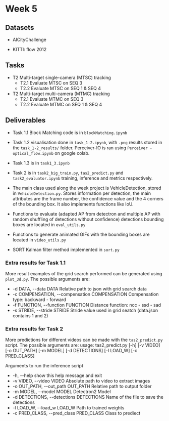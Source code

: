 # Week 5

## Datasets

* AICityChallenge

* KITTI: flow 2012

## Tasks

* T2 Multi-target single-camera (MTSC) tracking
    * T2.1 Evaluate MTSC on SEQ 3
    * T2.2 Evaluate MTSC on SEQ 1 & SEQ 4
* T2 Multi-target multi-camera (MTMC) tracking
    * T2.1 Evaluate MTMC on SEQ 3
    * T2.2 Evaluate MTMC on SEQ 1 & SEQ 4


## Deliverables

- Task 1.1 Block Matching code is in `blockMatching.ipynb`

- Task 1.2 visualisation done in `task_1-2.ipynb`, with `.png` results stored in the `task_1-2_results/` folder. Perceiver-IO is ran using `Perceiver - optical_flow.ipynb` on google colab.

- Task 1.3 is in `task1_3.ipynb`

- Task 2 is in  `task2_big_train.py`, `tas2_predict.py` and `task2_evaluator.ipynb` training, inference and metrics respectively.

- The main class used along the week project is VehicleDetection, stored in `VehicleDetection.py`. Stores information per detection, the main attributes are the frame number, the confidence value and the 4 corners of the bounding box. It also implements functions like IoU.

- Functions to evaluate (adapted AP from detectron and multiple AP with random shuffling of detections without confidence) detections bounding boxes are located in `eval_utils.py`

- Functions to generate animated GIFs with the bounding boxes are located in `video_utils.py`

- SORT Kalman filter method implemented in `sort.py`






### Extra results for Task 1.1
More result examples of the grid search performed can be generated using `plot_3d.py`. The possible arguments are:
  - -d DATA, --data DATA  Relative path to json with grid search data
  - -c COMPENSATION, --compensation COMPENSATION
                        Compensation type: backward - forward
  - -f FUNCTION, --function FUNCTION
                        Distance function: ncc - ssd - sad
  - -s STRIDE, --stride STRIDE
                        Stride value used in grid seatch (data.json contains 1 and 2)


### Extra results for Task 2
More predictions for different videos can be made with the `tas2_predict.py` script. The possible arguments are:
  usage: tas2_predict.py [-h] [-v VIDEO] [-o OUT_PATH] [-m MODEL] [-d DETECTIONS] [-l LOAD_W] [-c PRED_CLASS]

Arguments to run the inference script

  - -h, --help            show this help message and exit
  - -v VIDEO, --video VIDEO
                        Absolute path to video to extract images
  - -o OUT_PATH, --out_path OUT_PATH
                        Relative path to output folder
  - -m MODEL, --model MODEL
                        Detectron2 Model
  - -d DETECTIONS, --detections DETECTIONS
                        Name of the file to save the detections
  - -l LOAD_W, --load_w LOAD_W
                        Path to trained weights
  - -c PRED_CLASS, --pred_class PRED_CLASS
                        Class to prediect
